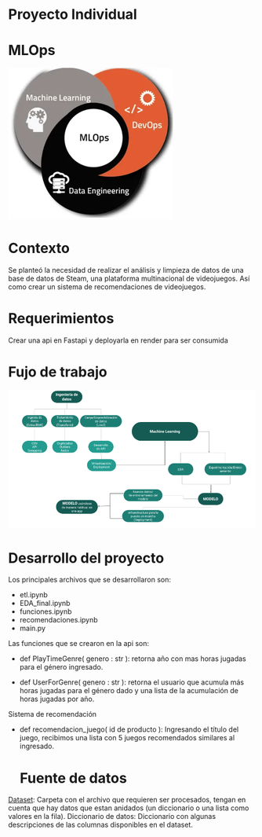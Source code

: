 # Proyecto Individual

# MLOps
![](https://github.com/ECBOCANEGRA/Proyecto-Steam/blob/main/mlops.png)

# Contexto
Se planteó la necesidad de realizar el análisis y limpieza de datos de una base de datos de Steam, una plataforma multinacional de videojuegos. Así como crear un sistema de recomendaciones de videojuegos.

# Requerimientos 
Crear una api en Fastapi y deployarla en render para ser consumida

# Fujo de trabajo
![](https://github.com/ECBOCANEGRA/Proyecto-Steam/blob/main/DiagramaConceptualDelFlujoDeProcesos.png)

# Desarrollo del proyecto

Los principales archivos que se desarrollaron son:
* etl.ipynb
* EDA_final.ipynb
* funciones.ipynb
* recomendaciones.ipynb
* main.py

Las funciones que se crearon en la api son:
* def PlayTimeGenre( genero : str ): retorna año con mas horas jugadas para el género ingresado.

* def UserForGenre( genero : str ): retorna el usuario que acumula más horas jugadas para el género dado y una lista de la acumulación de horas jugadas por año.

Sistema de recomendación
* def recomendacion_juego( id de producto ): Ingresando el título del juego, recibimos una lista con 5 juegos recomendados similares al ingresado.


  # Fuente de datos
[Dataset](https://drive.google.com/drive/folders/1HqBG2-sUkz_R3h1dZU5F2uAzpRn7BSpj): Carpeta con el archivo que requieren ser procesados, tengan en cuenta que hay datos que estan anidados (un diccionario o una lista como valores en la fila).
Diccionario de datos: Diccionario con algunas descripciones de las columnas disponibles en el dataset.


